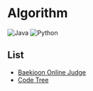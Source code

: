 # Algorithm

![Java](https://img.shields.io/badge/Java-orange?logo=Java)
![Python](https://img.shields.io/badge/Python-yellow?logo=Python)

## List
- [Baekjoon Online Judge](https://github.com/sth4881/Algorithm/tree/main/Baekjoon%20Online%20Judge)
- [Code Tree](https://github.com/sth4881/Algorithm/tree/main/Code%20Tree)
